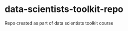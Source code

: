 data-scientists-toolkit-repo
============================

Repo created as part of data scientists toolkit course
